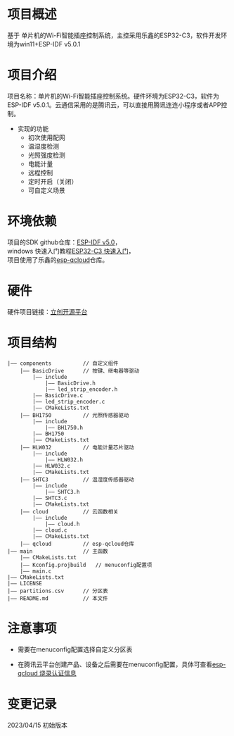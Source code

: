 # 项目概述
基于 单片机的Wi-Fi智能插座控制系统，主控采用乐鑫的ESP32-C3，软件开发环境为win11+ESP-IDF v5.0.1

# 项目介绍
项目名称：单片机的Wi-Fi智能插座控制系统。硬件环境为ESP32-C3，软件为ESP-IDF v5.0.1。云通信采用的是腾讯云，可以直接用腾讯连连小程序或者APP控制。  
* 实现的功能  
  * 初次使用配网
  * 温湿度检测
  * 光照强度检测
  * 电能计量
  * 远程控制
  * 定时开启（关闭）
  * 可自定义场景

# 环境依赖
项目的SDK github仓库：[ESP-IDF v5.0](https://github.com/espressif/esp-idf/tree/release/v5.0)，  
windows 快速入门教程[ESP32-C3 快速入门](https://docs.espressif.com/projects/esp-idf/zh_CN/latest/esp32c3/get-started/index.html#get-started-how-to-get-esp-idf)，  
项目使用了乐鑫的[esp-qcloud](https://github.com/espressif/esp-qcloud)仓库。

# 硬件

硬件项目链接：[立创开源平台](https://oshwhub.com/thfairy/230416-wi-fi-zhi-neng-cha-zuo)

# 项目结构  
 
    |—— components          // 自定义组件
        |—— BasicDrive      // 按键、继电器等驱动
            |—— include
                |—— BasicDrive.h
                |—— led_strip_encoder.h
            |—— BasicDrive.c
            |—— led_strip_encoder.c
            |—— CMakeLists.txt
        |—— BH1750          // 光照传感器驱动
            |—— include
                |—— BH1750.h
            |—— BH1750
            |—— CMakeLists.txt
        |—— HLW032          // 电能计量芯片驱动
            |—— include
                |—— HLW032.h
            |—— HLW032.c
            |—— CMakeLists.txt
        |—— SHTC3           // 温湿度传感器驱动
            |—— include
                |—— SHTC3.h
            |—— SHTC3.c
            |—— CMakeLists.txt
        |—— cloud           // 云函数相关
            |—— include
                |—— cloud.h
            |—— cloud.c
            |—— CMakeLists.txt
        |—— qcloud          // esp-qcloud仓库
    |—— main                // 主函数
        |—— CMakeLists.txt
        |—— Kconfig.projbuild   // menuconfig配置项
        |—— main.c
    |—— CMakeLists.txt
    |—— LICENSE
    |—— partitions.csv      // 分区表
    |—— README.md           // 本文件

# 注意事项

* 需要在menuconfig配置选择自定义分区表

* 在腾讯云平台创建产品、设备之后需要在menuconfig配置，具体可查看[esp-qcloud 烧录认证信息](https://github.com/espressif/esp-qcloud/blob/master/README.md#3-%E6%9E%84%E5%BB%BA%E7%83%A7%E5%BD%95%E8%BF%90%E8%A1%8C%E5%B7%A5%E7%A8%8B)

# 变更记录
2023/04/15 初始版本
